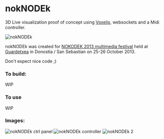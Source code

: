 nokNODEk
===

3D Live visualization proof of concept using [Voxeljs](http://voxeljs.com), websockets and a Midi controller.

![nokNODEk](http://i.imgur.com/EXLJB9Ph.png)

nokNODEk was created for [NOKODEK 2013 multimedia festival](http://nokodek.com/) held at [Guardetxea](http://guardetxeabandabat.org/) in Donostia / San Sebastian on 25-26 October 2013.

Don't expect nice code ;)


### To build:

WIP

### To use

WIP

### Images:
![nokNODEk ctrl panel](http://i.imgur.com/tEDy6zL.png)
![nokNODEk controller](http://i.imgur.com/7kKNZ5O.jpg)
![nokNODEk 2](http://i.imgur.com/manmN9mh.png)